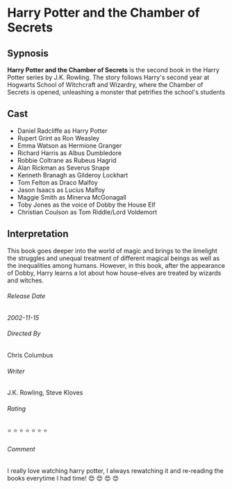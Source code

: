 # Harry Potter and the Chamber of Secrets
## Sypnosis
**Harry Potter and the Chamber of Secrets** is the second book in the Harry Potter series by J.K. Rowling. The story follows Harry's second year at Hogwarts School of Witchcraft and Wizardry, where the Chamber of Secrets is opened, unleashing a monster that petrifies the school's students
## Cast
- Daniel Radcliffe as Harry Potter
- Rupert Grint as Ron Weasley
- Emma Watson as Hermione Granger
- Richard Harris as Albus Dumbledore
- Robbie Coltrane as Rubeus Hagrid
- Alan Rickman as Severus Snape
- Kenneth Branagh as Gilderoy Lockhart
- Tom Felton as Draco Malfoy
- Jason Isaacs as Lucius Malfoy
- Maggie Smith as Minerva McGonagall
- Toby Jones as the voice of Dobby the House Elf
- Christian Coulson as Tom Riddle/Lord Voldemort

## Interpretation
This book goes deeper into the world of magic and brings to the limelight the struggles and unequal treatment of different magical beings as well as the inequalities among humans. However, in this book, after the appearance of Dobby, Harry learns a lot about how house-elves are treated by wizards and witches.

###### Release Date
*2002-11-15*

###### Directed By
Chris Columbus
###### Writer
J.K. Rowling, Steve Kloves

###### Rating
:star: :star: :star: :star: :star: :star: :star:

###### Comment
I really love watching harry potter, I always rewatching it and re-reading the books everytime I had time! :heart_eyes: :heart_eyes: :heart_eyes: :heart_eyes:
